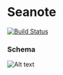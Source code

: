 # Seanote
[![Build Status](https://travis-ci.org/elasim/seanote.svg?branch=devel)](https://travis-ci.org/elasim/seanote)

### Schema
![Alt text](/../docs/imgs/schema.png?raw=true "DB Schema")
